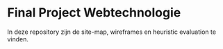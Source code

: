 # Final Project Webtechnologie

In deze repository zijn de site-map, wireframes en heuristic evaluation te vinden.
